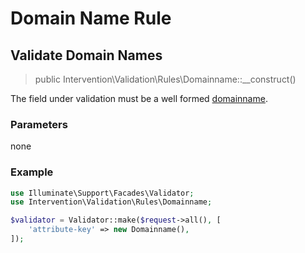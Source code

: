 # Domain Name Rule
## Validate Domain Names

> public Intervention\Validation\Rules\Domainname::__construct()

The field under validation must be a well formed [domainname](https://en.wikipedia.org/wiki/Domain_name).

### Parameters

none

### Example

```php
use Illuminate\Support\Facades\Validator;
use Intervention\Validation\Rules\Domainname;

$validator = Validator::make($request->all(), [
    'attribute-key' => new Domainname(),
]);
```
